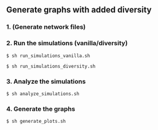 ## Generate graphs with added diversity

### 1. (Generate network files)

### 2. Run the simulations (vanilla/diversity)
```
$ sh run_simulations_vanilla.sh
```

```
$ sh run_simulations_diversity.sh
```

### 3. Analyze the simulations

```
$ sh analyze_simulations.sh
```

### 4. Generate the graphs
```
$ sh generate_plots.sh
```


